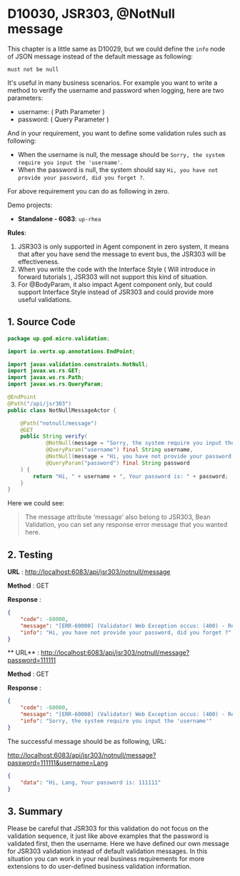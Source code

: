 # D10030, JSR303, @NotNull message

This chapter is a little same as D10029, but we could define the `info` node of JSON message instead of the default
message as following:

```
must not be null
```

It's useful in many business scenarios. For example you want to write a method to verify the username and password when
logging, here are two parameters:

* username: \( Path Parameter \)
* password: \( Query Parameter \)

And in your requirement, you want to define some validation rules such as following:

* When the username is null, the message should be `Sorry, the system require you input the 'username'`.
* When the password is null, the system should say `Hi, you have not provide your password, did you forget ?`.

For above requirement you can do as following in zero.

Demo projects:

* **Standalone - 6083**: `up-rhea`

**Rules**:

1. JSR303 is only supported in Agent component in zero system, it means that after you have send the message to event
   bus, the JSR303 will be effectiveness.
2. When you write the code with the Interface Style \( Will introduce in forward tutorials \), JSR303 will not support
   this kind of situation.
3. For @BodyParam, it also impact Agent component only, but could support Interface Style instead of JSR303 and could
   provide more useful validations.

## 1. Source Code

```java
package up.god.micro.validation;

import io.vertx.up.annotations.EndPoint;

import javax.validation.constraints.NotNull;
import javax.ws.rs.GET;
import javax.ws.rs.Path;
import javax.ws.rs.QueryParam;

@EndPoint
@Path("/api/jsr303")
public class NotNullMessageActor {

    @Path("notnull/message")
    @GET
    public String verify(
            @NotNull(message = "Sorry, the system require you input the 'username'")
            @QueryParam("username") final String username,
            @NotNull(message = "Hi, you have not provide your password, did you forget ?")
            @QueryParam("password") final String password
    ) {
        return "Hi, " + username + ", Your password is: " + password;
    }
}
```

Here we could see:

> The message attribute 'message' also belong to JSR303, Bean Validation, you can set any response error message that
> you wanted here.

## 2. Testing

**URL** : [http://localhost:6083/api/jsr303/notnull/message](http://localhost:6083/api/jsr303/notnull/message)

**Method** : GET

**Response** :

```json
{
    "code": -60000,
    "message": "[ERR-60000] (Validator) Web Exception occus: (400) - Request validation failure, class = class up.god.micro.validation.NotNullMessageActor, method = public java.lang.String up.god.micro.validation.NotNullMessageActor.verify(java.lang.String,java.lang.String), message = Hi, you have not provide your password, did you forget ?.",
    "info": "Hi, you have not provide your password, did you forget ?"
}
```

**
URL** : [http://localhost:6083/api/jsr303/notnull/message?password=111111](http://localhost:6083/api/jsr303/notnull/message?password=111111)

**Method** : GET

**Response** :

```json
{
    "code": -60000,
    "message": "[ERR-60000] (Validator) Web Exception occus: (400) - Request validation failure, class = class up.god.micro.validation.NotNullMessageActor, method = public java.lang.String up.god.micro.validation.NotNullMessageActor.verify(java.lang.String,java.lang.String), message = Sorry, the system require you input the 'username'.",
    "info": "Sorry, the system require you input the 'username'"
}
```

The successful message should be as following, URL:

[http://localhost:6083/api/jsr303/notnull/message?password=111111&username=Lang](http://localhost:6083/api/jsr303/notnull/message?password=111111&username=Lang)

```json
{
    "data": "Hi, Lang, Your password is: 111111"
}
```

## 3. Summary

Please be careful that JSR303 for this validation do not focus on the validation sequence, it just like above examples
that the password is validated first, then the username. Here we have defined our own message for JSR303 validation
instead of default validation messages. In this situation you can work in your real business requirements for more
extensions to do user-defined business validation information.



